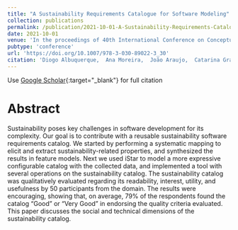 ```yaml
---
title: "A Sustainability Requirements Catalogue for Software Modeling"
collection: publications
permalink: /publication/2021-10-01-A-Sustainability-Requirements-Catalogue-for-Software-Modeling
date: 2021-10-01
venue: 'In the proceedings of 40th International Conference on Conceptual Modeling'
pubtype: 'conference'
url: 'https://doi.org/10.1007/978-3-030-89022-3_30'
citation: 'Diogo Albuquerque,  Ana Moreira,  João Araujo,  Catarina Gralha,  Miguel Goulão,  Isabel Sofia Brito, &quot;A Sustainability Requirements Catalog for the Social and Technical Dimensions.&quot; In Ghose, A., Horkoff, J., Silva Souza, V.E., Parsons, J., Evermann, J. (eds), Proceedings of 40th International Conference on Conceptual Modeling (ER 2021), Lecture Notes in Computer Science, vol 13011. Springer, Cham. https://doi.org/10.1007/978-3-030-89022-3_30, 2021.'
---
```

Use [Google Scholar](https://scholar.google.com/scholar?q=A+Sustainability+Requirements+Catalogue+for+Software+Modeling){:target="_blank"} for full citation

# Abstract
Sustainability poses key challenges in software development for its complexity. Our goal is to contribute with a reusable sustainability software requirements catalog. We started by performing a systematic mapping to elicit and extract sustainability-related properties, and synthesized the results in feature models. Next we used iStar to model a more expressive configurable catalog with the collected data, and implemented a tool with several operations on the sustainability catalog. The sustainability catalog was qualitatively evaluated regarding its readability, interest, utility, and usefulness by 50 participants from the domain. The results were encouraging, showing that, on average, 79% of the respondents found the catalog “Good” or “Very Good” in endorsing the quality criteria evaluated. This paper discusses the social and technical dimensions of the sustainability catalog.
